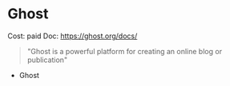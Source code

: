 # Ghost

Cost: paid
Doc: https://ghost.org/docs/

> "Ghost is a powerful platform for creating an online blog or publication"

- Ghost